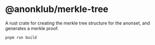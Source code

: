 # @anonklub/merkle-tree 

A rust crate for creating the merkle tree structure for the anonset, and generates a merkle proof. 

```
pnpm run build
```
